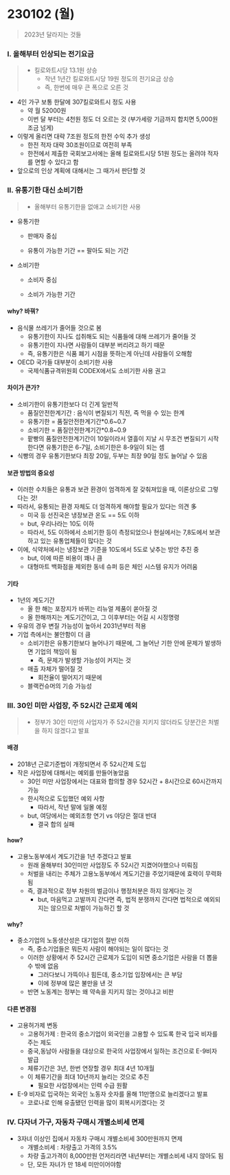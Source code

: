 # 230102 (월)

> 2023년 달라지는 것들



### Ⅰ. 올해부터 인상되는 전기요금

> - 킬로와트시당 13.1원 상승
>   - 작년 1년간 킬로와트시당 19원 정도의 전기요금 상승
>   - 즉, 한번에 매우 큰 폭으로 오른 것



- 4인 가구 보통 한달에 307킬로와트시 정도 사용
  - 약 월 52000원 
  - 이번 달 부터는 4천원 정도 더 오르는 것 (부가세랑 기금까지 합치면 5,000원 조금 넘게)
- 이렇게 올리면 대략 7조원 정도의 한전 수익 추가 생성
  - 한전 적자 대략 30조원이므로 여전히 부족
  - 한전에서 제출한 국회보고서에는 올해 킬로와트시당 51원 정도는 올려야 적자를 면할 수 있다고 함
- 앞으로의 인상 계획에 대해서는 그 때가서 판단할 것






### Ⅱ. 유통기한 대신 소비기한

> - 올해부터 유통기한을 없애고 소비기한 사용

- 유통기한
  - 판매자 중심

  - 유통이 가능한 기간 == 팔아도 되는 기간

- 소비기한
  - 소비자 중심

  - 소비가 가능한 기간




#### why? 바꿔?

- 음식물 쓰레기가 줄어들 것으로 봄
  - 유통기한이 지나도 섭취해도 되는 식품들에 대해 쓰레기가 줄어들 것
  - 유통기한이 지나면 사람들이 대부분 버리려고 하기 때문
  - 즉, 유통기한은 식품 폐기 시점을 뜻하는게 아닌데 사람들이 오해함
- OECD 국가들 대부분이 소비기한 사용
  - 국제식품규격위원회 CODEX에서도 소비기한 사용 권고



#### 차이가 큰가?

- 소비기한이 유통기한보다 더 긴게 일반적
  - 품질안전한계기간 : 음식이 변질되기 직전, 즉 먹을 수 있는 한계
  - 유통기한 = 품질안전한계기간*0.6~0.7
  - 소비기한 = 품질안전한계기간*0.8~0.9
  - 팥빵의 품질안전한계기간이 10일이라서 열흘이 지날 시 무조건 변질되기 시작한다면 유통기한은 6-7일, 소비기한은 8-9일이 되는 셈
- 식빵의 경우 유통기한보다 최장 20일, 두부는 최장 90일 정도 늘어날 수 있음



#### 보관 방법의 중요성

- 이러한 수치들은 유통과 보관 환경이 엄격하게 잘 갖춰져있을 때, 이론상으로 그렇다는 것!
- 따라서, 유통되는 환경 자체도 더 엄격하게 해야할 필요가 있다는 의견 多
  - 미국 등 선진국은 냉장보관 온도 == 5도 이하
  - but, 우리나라는 10도 이하
  - 따라서, 5도 이하에서 소비기한 등이 측정되었으나 현실에서는 7,8도에서 보관하고 있는 유통업체들이 많다는 것
- 이에, 식약처에서는 냉장보관 기준을 10도에서 5도로 낮추는 방안 추진 중
  - but, 이에 따른 비용이 꽤나 큼
  - 대형마트 백화점을 제외한 동네 슈퍼 등은 체인 시스템 유지가 어려움



#### 기타

- 1년의 계도기간
  - 올 한 해는 포장지가 바뀌는 리뉴얼 제품이 쏟아질 것
  - 올 한해까지는 계도기간이고, 그 이후부터는 어길 시 시정명령
- 우유의 경우 변질 가능성이 높아서 2031년부터 적용
- 기업 측에서는 불안함이 더 큼
  - 소비기한은 유통기한보다 늘어나기 때문에, 그 늘어난 기한 안에 문제가 발생하면 기업의 책임이 됨
    - 즉, 문제가 발생할 가능성이 커지는 것
  - 매출 자체가 떨어질 것
    - 회전율이 떨어지기 때문에
  - 블랙컨슈머의 기승 가능성





### Ⅲ. 30인 미만 사업장, 주 52시간 근로제 예외

> - 정부가 30인 미만의 사업자가 주 52시간을 지키지 않더라도 당분간은 처벌을 하지 않겠다고 발표



#### 배경

- 2018년 근로기준법이 개정되면서 주 52시간제 도입
- 작은 사업장에 대해서는 예외를 만들어놓았음
  - 30인 미만 사업장에서는 대표와 합의할 경우 52시간 + 8시간으로 60시간까지 가능
  - 한시적으로 도입했던 예외 사항
    - 따라서, 작년 말에 일몰 예정
  - but, 여당에서는 예외조항 연기 vs 야당은 절대 반대
    - 결국 합의 실패



#### how?

- 고용노동부에서 계도기간을 1년 주겠다고 발표
  - 원래 올해부터 30인미만 사업장도 주 52시간 지켰어야했으나 미뤄짐
  - 처벌을 내리는 주체가 고용노동부에서 계도기간을 주었기때문에 효력이 무력화됨
  - 즉, 결과적으로 정부 차원의 벌금이나 행정처분은 하지 않게다는 것
    - but, 마음먹고 고발까지 간다면 즉, 법적 분쟁까지 간다면 법적으로 예외되지는 않으므로 처벌이 가능하긴 할 것



#### why?

- 중소기업의 노동생산성은 대기업의 절반 이하
  - 즉, 중소기업들은 뭐든지 사람이 해야되는 일이 많다는 것
  - 이러한 상황에서 주 52시간 근로제가 도입이 되면 중소기업은 사람을 더 뽑을 수 밖에 없음
    - 그러다보니 가뜩이나 힘든데, 중소기업 입장에서는 큰 부담
    - 이에 정부에 많은 불만을 낸 것
  - 반면 노동계는 정부는 왜 약속을 지키지 않는 것이냐고 비판



#### 다른 변경점

- 고용허가제 변동
  - 고용허가제 : 한국의 중소기업이 외국인을 고용할 수 있도록 한국 입국 비자를 주는 제도
  - 중국,동남아 사람들을 대상으로 한국의 사업장에서 일하는 조건으로 E-9비자 발급
  - 체류기간은 3년, 한번 연장할 경우 최대 4년 10개월
  - 이 체류기간을 최대 10년까지 늘리는 것으로 추진
    - 필요한 사업장에서는 인력 수급 원활
- E-9 비자로 입국하는 외국인 노동자 숫자를 올해 11만명으로 늘리겠다고 발표
  - 코로나로 인해 유출됐던 인력을 많이 회복시키겠다는 것



### Ⅳ. 다자녀 가구, 자동차 구매시 개별소비세 면제

- 3자녀 이상인 집에서 자동차 구매시 개별소비세 300만원까지 면제
  - 개별소비세 : 차량출고 가격의 3.5%
  - 차량 출고가격이 8,000만원 언저리라면 내년부터는 개별소비세 내지 않아도 됨
  - 단, 모든 자녀가 만 18세 미만이어야함
